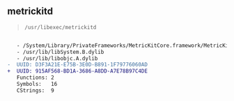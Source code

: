 ## metrickitd

> `/usr/libexec/metrickitd`

```diff

   - /System/Library/PrivateFrameworks/MetricKitCore.framework/MetricKitCore
   - /usr/lib/libSystem.B.dylib
   - /usr/lib/libobjc.A.dylib
-  UUID: D3F3A21E-E75B-3E0D-B891-1F79776060AD
+  UUID: 915AF568-BD1A-3686-A8DD-A7E78B97C4DE
   Functions: 2
   Symbols:   16
   CStrings:  9

```
